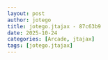 ```yaml
---
layout: post
author: jotego
title: jotego.jtajax - 87c63b9
date: 2025-10-24
categories: [Arcade, jtajax]
tags: [jotego.jtajax]
---
```


